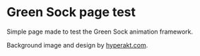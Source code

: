 # Green Sock page test

Simple page made to test the Green Sock animation framework.

Background image and design by [hyperakt.com](http://hyperakt.com/).